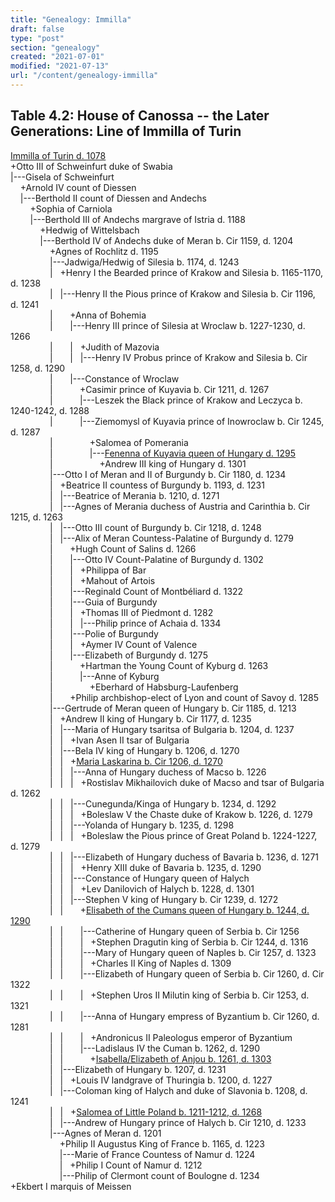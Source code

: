 ```yaml
---
title: "Genealogy: Immilla"
draft: false
type: "post"
section: "genealogy"
created: "2021-07-01"
modified: "2021-07-13"
url: "/content/genealogy-immilla"
---
```

<h2>Table 4.2: House of Canossa -- the Later Generations: Line of Immilla of Turin</h2>
<p><a name="n128"></a><a href="/woman/128.html">Immilla of Turin d. 1078</a><br>
+Otto III of Schweinfurt duke of Swabia <br>
|---Gisela of Schweinfurt <br>
&nbsp;&nbsp;&nbsp;&nbsp;+Arnold IV count of Diessen <br>
&nbsp;&nbsp;&nbsp;&nbsp;|---Berthold II count of Diessen and Andechs <br>
&nbsp;&nbsp;&nbsp;&nbsp;&nbsp;&nbsp;&nbsp;&nbsp;+Sophia of Carniola <br>
&nbsp;&nbsp;&nbsp;&nbsp;&nbsp;&nbsp;&nbsp;&nbsp;|---Berthold III of Andechs margrave of Istria d. 1188<br>
&nbsp;&nbsp;&nbsp;&nbsp;&nbsp;&nbsp;&nbsp;&nbsp;&nbsp;&nbsp;&nbsp;&nbsp;+Hedwig of Wittelsbach <br>
&nbsp;&nbsp;&nbsp;&nbsp;&nbsp;&nbsp;&nbsp;&nbsp;&nbsp;&nbsp;&nbsp;&nbsp;|---Berthold IV of Andechs duke of Meran b. Cir 1159, d. 1204<br>
&nbsp;&nbsp;&nbsp;&nbsp;&nbsp;&nbsp;&nbsp;&nbsp;&nbsp;&nbsp;&nbsp;&nbsp;&nbsp;&nbsp;&nbsp;&nbsp;+Agnes of Rochlitz d. 1195<br>
&nbsp;&nbsp;&nbsp;&nbsp;&nbsp;&nbsp;&nbsp;&nbsp;&nbsp;&nbsp;&nbsp;&nbsp;&nbsp;&nbsp;&nbsp;&nbsp;|---Jadwiga/Hedwig of Silesia b. 1174, d. 1243<br>
&nbsp;&nbsp;&nbsp;&nbsp;&nbsp;&nbsp;&nbsp;&nbsp;&nbsp;&nbsp;&nbsp;&nbsp;&nbsp;&nbsp;&nbsp;&nbsp;|&nbsp;&nbsp;&nbsp;+Henry I the Bearded prince of Krakow and Silesia b. 1165-1170, d. 1238<br>
&nbsp;&nbsp;&nbsp;&nbsp;&nbsp;&nbsp;&nbsp;&nbsp;&nbsp;&nbsp;&nbsp;&nbsp;&nbsp;&nbsp;&nbsp;&nbsp;|&nbsp;&nbsp;&nbsp;|---Henry II the Pious prince of Krakow and Silesia b. Cir 1196, d. 1241<br>
&nbsp;&nbsp;&nbsp;&nbsp;&nbsp;&nbsp;&nbsp;&nbsp;&nbsp;&nbsp;&nbsp;&nbsp;&nbsp;&nbsp;&nbsp;&nbsp;|&nbsp;&nbsp;&nbsp;&nbsp;&nbsp;&nbsp;&nbsp;+Anna of Bohemia <br>
&nbsp;&nbsp;&nbsp;&nbsp;&nbsp;&nbsp;&nbsp;&nbsp;&nbsp;&nbsp;&nbsp;&nbsp;&nbsp;&nbsp;&nbsp;&nbsp;|&nbsp;&nbsp;&nbsp;&nbsp;&nbsp;&nbsp;&nbsp;|---Henry III prince of Silesia at Wroclaw b. 1227-1230, d. 1266<br>
&nbsp;&nbsp;&nbsp;&nbsp;&nbsp;&nbsp;&nbsp;&nbsp;&nbsp;&nbsp;&nbsp;&nbsp;&nbsp;&nbsp;&nbsp;&nbsp;|&nbsp;&nbsp;&nbsp;&nbsp;&nbsp;&nbsp;&nbsp;|&nbsp;&nbsp;&nbsp;+Judith of Mazovia <br>
&nbsp;&nbsp;&nbsp;&nbsp;&nbsp;&nbsp;&nbsp;&nbsp;&nbsp;&nbsp;&nbsp;&nbsp;&nbsp;&nbsp;&nbsp;&nbsp;|&nbsp;&nbsp;&nbsp;&nbsp;&nbsp;&nbsp;&nbsp;|&nbsp;&nbsp;&nbsp;|---Henry IV Probus prince of Krakow and Silesia b. Cir 1258, d. 1290<br>
&nbsp;&nbsp;&nbsp;&nbsp;&nbsp;&nbsp;&nbsp;&nbsp;&nbsp;&nbsp;&nbsp;&nbsp;&nbsp;&nbsp;&nbsp;&nbsp;|&nbsp;&nbsp;&nbsp;&nbsp;&nbsp;&nbsp;&nbsp;|---Constance of Wroclaw <br>
&nbsp;&nbsp;&nbsp;&nbsp;&nbsp;&nbsp;&nbsp;&nbsp;&nbsp;&nbsp;&nbsp;&nbsp;&nbsp;&nbsp;&nbsp;&nbsp;|&nbsp;&nbsp;&nbsp;&nbsp;&nbsp;&nbsp;&nbsp;&nbsp;&nbsp;&nbsp;&nbsp;+Casimir prince of Kuyavia b. Cir 1211, d. 1267<br>
&nbsp;&nbsp;&nbsp;&nbsp;&nbsp;&nbsp;&nbsp;&nbsp;&nbsp;&nbsp;&nbsp;&nbsp;&nbsp;&nbsp;&nbsp;&nbsp;|&nbsp;&nbsp;&nbsp;&nbsp;&nbsp;&nbsp;&nbsp;&nbsp;&nbsp;&nbsp;&nbsp;|---Leszek the Black prince of Krakow and  Leczyca b. 1240-1242, d. 1288<br>
&nbsp;&nbsp;&nbsp;&nbsp;&nbsp;&nbsp;&nbsp;&nbsp;&nbsp;&nbsp;&nbsp;&nbsp;&nbsp;&nbsp;&nbsp;&nbsp;|&nbsp;&nbsp;&nbsp;&nbsp;&nbsp;&nbsp;&nbsp;&nbsp;&nbsp;&nbsp;&nbsp;|---Ziemomysl of Kuyavia prince of Inowroclaw b. Cir 1245, d. 1287<br>
&nbsp;&nbsp;&nbsp;&nbsp;&nbsp;&nbsp;&nbsp;&nbsp;&nbsp;&nbsp;&nbsp;&nbsp;&nbsp;&nbsp;&nbsp;&nbsp;|&nbsp;&nbsp;&nbsp;&nbsp;&nbsp;&nbsp;&nbsp;&nbsp;&nbsp;&nbsp;&nbsp;&nbsp;&nbsp;&nbsp;&nbsp;+Salomea of Pomerania <br>
&nbsp;&nbsp;&nbsp;&nbsp;&nbsp;&nbsp;&nbsp;&nbsp;&nbsp;&nbsp;&nbsp;&nbsp;&nbsp;&nbsp;&nbsp;&nbsp;|&nbsp;&nbsp;&nbsp;&nbsp;&nbsp;&nbsp;&nbsp;&nbsp;&nbsp;&nbsp;&nbsp;&nbsp;&nbsp;&nbsp;&nbsp;|---<a name="n26288"></a><a href="/woman/26288.html">Fenenna of Kuyavia queen of Hungary d. 1295</a><br>
&nbsp;&nbsp;&nbsp;&nbsp;&nbsp;&nbsp;&nbsp;&nbsp;&nbsp;&nbsp;&nbsp;&nbsp;&nbsp;&nbsp;&nbsp;&nbsp;|&nbsp;&nbsp;&nbsp;&nbsp;&nbsp;&nbsp;&nbsp;&nbsp;&nbsp;&nbsp;&nbsp;&nbsp;&nbsp;&nbsp;&nbsp;&nbsp;&nbsp;&nbsp;&nbsp;+Andrew III king of Hungary d. 1301<br>
&nbsp;&nbsp;&nbsp;&nbsp;&nbsp;&nbsp;&nbsp;&nbsp;&nbsp;&nbsp;&nbsp;&nbsp;&nbsp;&nbsp;&nbsp;&nbsp;|---Otto I of Meran and II of Burgundy b. Cir 1180, d. 1234<br>
&nbsp;&nbsp;&nbsp;&nbsp;&nbsp;&nbsp;&nbsp;&nbsp;&nbsp;&nbsp;&nbsp;&nbsp;&nbsp;&nbsp;&nbsp;&nbsp;|&nbsp;&nbsp;&nbsp;+Beatrice II countess of Burgundy b. 1193, d. 1231<br>
&nbsp;&nbsp;&nbsp;&nbsp;&nbsp;&nbsp;&nbsp;&nbsp;&nbsp;&nbsp;&nbsp;&nbsp;&nbsp;&nbsp;&nbsp;&nbsp;|&nbsp;&nbsp;&nbsp;|---Beatrice of Merania b. 1210, d. 1271<br>
&nbsp;&nbsp;&nbsp;&nbsp;&nbsp;&nbsp;&nbsp;&nbsp;&nbsp;&nbsp;&nbsp;&nbsp;&nbsp;&nbsp;&nbsp;&nbsp;|&nbsp;&nbsp;&nbsp;|---Agnes of Merania duchess of Austria and Carinthia b. Cir 1215, d. 1263<br>
&nbsp;&nbsp;&nbsp;&nbsp;&nbsp;&nbsp;&nbsp;&nbsp;&nbsp;&nbsp;&nbsp;&nbsp;&nbsp;&nbsp;&nbsp;&nbsp;|&nbsp;&nbsp;&nbsp;|---Otto III count of Burgundy b. Cir 1218, d. 1248<br>
&nbsp;&nbsp;&nbsp;&nbsp;&nbsp;&nbsp;&nbsp;&nbsp;&nbsp;&nbsp;&nbsp;&nbsp;&nbsp;&nbsp;&nbsp;&nbsp;|&nbsp;&nbsp;&nbsp;|---Alix of Meran Countess-Palatine of Burgundy d. 1279<br>
&nbsp;&nbsp;&nbsp;&nbsp;&nbsp;&nbsp;&nbsp;&nbsp;&nbsp;&nbsp;&nbsp;&nbsp;&nbsp;&nbsp;&nbsp;&nbsp;|&nbsp;&nbsp;&nbsp;&nbsp;&nbsp;&nbsp;&nbsp;+Hugh Count of Salins d. 1266<br>
&nbsp;&nbsp;&nbsp;&nbsp;&nbsp;&nbsp;&nbsp;&nbsp;&nbsp;&nbsp;&nbsp;&nbsp;&nbsp;&nbsp;&nbsp;&nbsp;|&nbsp;&nbsp;&nbsp;&nbsp;&nbsp;&nbsp;&nbsp;|---Otto IV Count-Palatine of Burgundy d. 1302<br>
&nbsp;&nbsp;&nbsp;&nbsp;&nbsp;&nbsp;&nbsp;&nbsp;&nbsp;&nbsp;&nbsp;&nbsp;&nbsp;&nbsp;&nbsp;&nbsp;|&nbsp;&nbsp;&nbsp;&nbsp;&nbsp;&nbsp;&nbsp;|&nbsp;&nbsp;&nbsp;+Philippa of Bar <br>
&nbsp;&nbsp;&nbsp;&nbsp;&nbsp;&nbsp;&nbsp;&nbsp;&nbsp;&nbsp;&nbsp;&nbsp;&nbsp;&nbsp;&nbsp;&nbsp;|&nbsp;&nbsp;&nbsp;&nbsp;&nbsp;&nbsp;&nbsp;|&nbsp;&nbsp;&nbsp;+Mahout of Artois <br>
&nbsp;&nbsp;&nbsp;&nbsp;&nbsp;&nbsp;&nbsp;&nbsp;&nbsp;&nbsp;&nbsp;&nbsp;&nbsp;&nbsp;&nbsp;&nbsp;|&nbsp;&nbsp;&nbsp;&nbsp;&nbsp;&nbsp;&nbsp;|---Reginald Count of Montbéliard d. 1322<br>
&nbsp;&nbsp;&nbsp;&nbsp;&nbsp;&nbsp;&nbsp;&nbsp;&nbsp;&nbsp;&nbsp;&nbsp;&nbsp;&nbsp;&nbsp;&nbsp;|&nbsp;&nbsp;&nbsp;&nbsp;&nbsp;&nbsp;&nbsp;|---Guia of Burgundy <br>
&nbsp;&nbsp;&nbsp;&nbsp;&nbsp;&nbsp;&nbsp;&nbsp;&nbsp;&nbsp;&nbsp;&nbsp;&nbsp;&nbsp;&nbsp;&nbsp;|&nbsp;&nbsp;&nbsp;&nbsp;&nbsp;&nbsp;&nbsp;|&nbsp;&nbsp;&nbsp;+Thomas III of Piedmont d. 1282<br>
&nbsp;&nbsp;&nbsp;&nbsp;&nbsp;&nbsp;&nbsp;&nbsp;&nbsp;&nbsp;&nbsp;&nbsp;&nbsp;&nbsp;&nbsp;&nbsp;|&nbsp;&nbsp;&nbsp;&nbsp;&nbsp;&nbsp;&nbsp;|&nbsp;&nbsp;&nbsp;|---Philip prince of Achaia d. 1334<br>
&nbsp;&nbsp;&nbsp;&nbsp;&nbsp;&nbsp;&nbsp;&nbsp;&nbsp;&nbsp;&nbsp;&nbsp;&nbsp;&nbsp;&nbsp;&nbsp;|&nbsp;&nbsp;&nbsp;&nbsp;&nbsp;&nbsp;&nbsp;|---Polie of Burgundy <br>
&nbsp;&nbsp;&nbsp;&nbsp;&nbsp;&nbsp;&nbsp;&nbsp;&nbsp;&nbsp;&nbsp;&nbsp;&nbsp;&nbsp;&nbsp;&nbsp;|&nbsp;&nbsp;&nbsp;&nbsp;&nbsp;&nbsp;&nbsp;|&nbsp;&nbsp;&nbsp;+Aymer IV Count of Valence <br>
&nbsp;&nbsp;&nbsp;&nbsp;&nbsp;&nbsp;&nbsp;&nbsp;&nbsp;&nbsp;&nbsp;&nbsp;&nbsp;&nbsp;&nbsp;&nbsp;|&nbsp;&nbsp;&nbsp;&nbsp;&nbsp;&nbsp;&nbsp;|---Elizabeth of Burgundy d. 1275<br>
&nbsp;&nbsp;&nbsp;&nbsp;&nbsp;&nbsp;&nbsp;&nbsp;&nbsp;&nbsp;&nbsp;&nbsp;&nbsp;&nbsp;&nbsp;&nbsp;|&nbsp;&nbsp;&nbsp;&nbsp;&nbsp;&nbsp;&nbsp;&nbsp;&nbsp;&nbsp;&nbsp;+Hartman the Young Count of Kyburg d. 1263<br>
&nbsp;&nbsp;&nbsp;&nbsp;&nbsp;&nbsp;&nbsp;&nbsp;&nbsp;&nbsp;&nbsp;&nbsp;&nbsp;&nbsp;&nbsp;&nbsp;|&nbsp;&nbsp;&nbsp;&nbsp;&nbsp;&nbsp;&nbsp;&nbsp;&nbsp;&nbsp;&nbsp;|---Anne of Kyburg <br>
&nbsp;&nbsp;&nbsp;&nbsp;&nbsp;&nbsp;&nbsp;&nbsp;&nbsp;&nbsp;&nbsp;&nbsp;&nbsp;&nbsp;&nbsp;&nbsp;|&nbsp;&nbsp;&nbsp;&nbsp;&nbsp;&nbsp;&nbsp;&nbsp;&nbsp;&nbsp;&nbsp;&nbsp;&nbsp;&nbsp;&nbsp;+Eberhard of Habsburg-Laufenberg <br>
&nbsp;&nbsp;&nbsp;&nbsp;&nbsp;&nbsp;&nbsp;&nbsp;&nbsp;&nbsp;&nbsp;&nbsp;&nbsp;&nbsp;&nbsp;&nbsp;|&nbsp;&nbsp;&nbsp;&nbsp;&nbsp;&nbsp;&nbsp;+Philip archbishop-elect of Lyon and count of Savoy d. 1285<br>
&nbsp;&nbsp;&nbsp;&nbsp;&nbsp;&nbsp;&nbsp;&nbsp;&nbsp;&nbsp;&nbsp;&nbsp;&nbsp;&nbsp;&nbsp;&nbsp;|---Gertrude of Meran queen of Hungary b. Cir 1185, d. 1213<br>
&nbsp;&nbsp;&nbsp;&nbsp;&nbsp;&nbsp;&nbsp;&nbsp;&nbsp;&nbsp;&nbsp;&nbsp;&nbsp;&nbsp;&nbsp;&nbsp;|&nbsp;&nbsp;&nbsp;+Andrew II king of Hungary b. Cir 1177, d. 1235<br>
&nbsp;&nbsp;&nbsp;&nbsp;&nbsp;&nbsp;&nbsp;&nbsp;&nbsp;&nbsp;&nbsp;&nbsp;&nbsp;&nbsp;&nbsp;&nbsp;|&nbsp;&nbsp;&nbsp;|---Maria of Hungary tsaritsa of Bulgaria b. 1204, d. 1237<br>
&nbsp;&nbsp;&nbsp;&nbsp;&nbsp;&nbsp;&nbsp;&nbsp;&nbsp;&nbsp;&nbsp;&nbsp;&nbsp;&nbsp;&nbsp;&nbsp;|&nbsp;&nbsp;&nbsp;|&nbsp;&nbsp;&nbsp;+Ivan Asen II tsar of Bulgaria <br>
&nbsp;&nbsp;&nbsp;&nbsp;&nbsp;&nbsp;&nbsp;&nbsp;&nbsp;&nbsp;&nbsp;&nbsp;&nbsp;&nbsp;&nbsp;&nbsp;|&nbsp;&nbsp;&nbsp;|---Bela IV king of Hungary b. 1206, d. 1270<br>
&nbsp;&nbsp;&nbsp;&nbsp;&nbsp;&nbsp;&nbsp;&nbsp;&nbsp;&nbsp;&nbsp;&nbsp;&nbsp;&nbsp;&nbsp;&nbsp;|&nbsp;&nbsp;&nbsp;|&nbsp;&nbsp;&nbsp;+<a name="n26208"></a><a href="/woman/26208.html">Maria Laskarina b. Cir 1206, d. 1270</a><br>
&nbsp;&nbsp;&nbsp;&nbsp;&nbsp;&nbsp;&nbsp;&nbsp;&nbsp;&nbsp;&nbsp;&nbsp;&nbsp;&nbsp;&nbsp;&nbsp;|&nbsp;&nbsp;&nbsp;|&nbsp;&nbsp;&nbsp;|---Anna of Hungary duchess of Macso b. 1226<br>
&nbsp;&nbsp;&nbsp;&nbsp;&nbsp;&nbsp;&nbsp;&nbsp;&nbsp;&nbsp;&nbsp;&nbsp;&nbsp;&nbsp;&nbsp;&nbsp;|&nbsp;&nbsp;&nbsp;|&nbsp;&nbsp;&nbsp;|&nbsp;&nbsp;&nbsp;+Rostislav Mikhailovich duke of Macso and tsar of Bulgaria d. 1262<br>
&nbsp;&nbsp;&nbsp;&nbsp;&nbsp;&nbsp;&nbsp;&nbsp;&nbsp;&nbsp;&nbsp;&nbsp;&nbsp;&nbsp;&nbsp;&nbsp;|&nbsp;&nbsp;&nbsp;|&nbsp;&nbsp;&nbsp;|---Cunegunda/Kinga of Hungary b. 1234, d. 1292<br>
&nbsp;&nbsp;&nbsp;&nbsp;&nbsp;&nbsp;&nbsp;&nbsp;&nbsp;&nbsp;&nbsp;&nbsp;&nbsp;&nbsp;&nbsp;&nbsp;|&nbsp;&nbsp;&nbsp;|&nbsp;&nbsp;&nbsp;|&nbsp;&nbsp;&nbsp;+Boleslaw V the Chaste duke of Krakow b. 1226, d. 1279<br>
&nbsp;&nbsp;&nbsp;&nbsp;&nbsp;&nbsp;&nbsp;&nbsp;&nbsp;&nbsp;&nbsp;&nbsp;&nbsp;&nbsp;&nbsp;&nbsp;|&nbsp;&nbsp;&nbsp;|&nbsp;&nbsp;&nbsp;|---Yolanda of Hungary b. 1235, d. 1298<br>
&nbsp;&nbsp;&nbsp;&nbsp;&nbsp;&nbsp;&nbsp;&nbsp;&nbsp;&nbsp;&nbsp;&nbsp;&nbsp;&nbsp;&nbsp;&nbsp;|&nbsp;&nbsp;&nbsp;|&nbsp;&nbsp;&nbsp;|&nbsp;&nbsp;&nbsp;+Boleslaw the Pious prince of Great Poland b. 1224-1227, d. 1279<br>
&nbsp;&nbsp;&nbsp;&nbsp;&nbsp;&nbsp;&nbsp;&nbsp;&nbsp;&nbsp;&nbsp;&nbsp;&nbsp;&nbsp;&nbsp;&nbsp;|&nbsp;&nbsp;&nbsp;|&nbsp;&nbsp;&nbsp;|---Elizabeth of Hungary duchess of Bavaria b. 1236, d. 1271<br>
&nbsp;&nbsp;&nbsp;&nbsp;&nbsp;&nbsp;&nbsp;&nbsp;&nbsp;&nbsp;&nbsp;&nbsp;&nbsp;&nbsp;&nbsp;&nbsp;|&nbsp;&nbsp;&nbsp;|&nbsp;&nbsp;&nbsp;|&nbsp;&nbsp;&nbsp;+Henry XIII duke of Bavaria b. 1235, d. 1290<br>
&nbsp;&nbsp;&nbsp;&nbsp;&nbsp;&nbsp;&nbsp;&nbsp;&nbsp;&nbsp;&nbsp;&nbsp;&nbsp;&nbsp;&nbsp;&nbsp;|&nbsp;&nbsp;&nbsp;|&nbsp;&nbsp;&nbsp;|---Constance of Hungary queen of Halych <br>
&nbsp;&nbsp;&nbsp;&nbsp;&nbsp;&nbsp;&nbsp;&nbsp;&nbsp;&nbsp;&nbsp;&nbsp;&nbsp;&nbsp;&nbsp;&nbsp;|&nbsp;&nbsp;&nbsp;|&nbsp;&nbsp;&nbsp;|&nbsp;&nbsp;&nbsp;+Lev Danilovich of Halych b. 1228, d. 1301<br>
&nbsp;&nbsp;&nbsp;&nbsp;&nbsp;&nbsp;&nbsp;&nbsp;&nbsp;&nbsp;&nbsp;&nbsp;&nbsp;&nbsp;&nbsp;&nbsp;|&nbsp;&nbsp;&nbsp;|&nbsp;&nbsp;&nbsp;|---Stephen V king of Hungary b. Cir 1239, d. 1272<br>
&nbsp;&nbsp;&nbsp;&nbsp;&nbsp;&nbsp;&nbsp;&nbsp;&nbsp;&nbsp;&nbsp;&nbsp;&nbsp;&nbsp;&nbsp;&nbsp;|&nbsp;&nbsp;&nbsp;|&nbsp;&nbsp;&nbsp;&nbsp;&nbsp;&nbsp;&nbsp;+<a name="n26203"></a><a href="/woman/26203.html">Elisabeth of the Cumans queen of Hungary b. 1244, d. 1290</a><br>
&nbsp;&nbsp;&nbsp;&nbsp;&nbsp;&nbsp;&nbsp;&nbsp;&nbsp;&nbsp;&nbsp;&nbsp;&nbsp;&nbsp;&nbsp;&nbsp;|&nbsp;&nbsp;&nbsp;|&nbsp;&nbsp;&nbsp;&nbsp;&nbsp;&nbsp;&nbsp;|---Catherine of Hungary queen of Serbia b. Cir 1256<br>
&nbsp;&nbsp;&nbsp;&nbsp;&nbsp;&nbsp;&nbsp;&nbsp;&nbsp;&nbsp;&nbsp;&nbsp;&nbsp;&nbsp;&nbsp;&nbsp;|&nbsp;&nbsp;&nbsp;|&nbsp;&nbsp;&nbsp;&nbsp;&nbsp;&nbsp;&nbsp;|&nbsp;&nbsp;&nbsp;+Stephen Dragutin king of Serbia b. Cir 1244, d. 1316<br>
&nbsp;&nbsp;&nbsp;&nbsp;&nbsp;&nbsp;&nbsp;&nbsp;&nbsp;&nbsp;&nbsp;&nbsp;&nbsp;&nbsp;&nbsp;&nbsp;|&nbsp;&nbsp;&nbsp;|&nbsp;&nbsp;&nbsp;&nbsp;&nbsp;&nbsp;&nbsp;|---Mary of Hungary queen of Naples b. Cir 1257, d. 1323<br>
&nbsp;&nbsp;&nbsp;&nbsp;&nbsp;&nbsp;&nbsp;&nbsp;&nbsp;&nbsp;&nbsp;&nbsp;&nbsp;&nbsp;&nbsp;&nbsp;|&nbsp;&nbsp;&nbsp;|&nbsp;&nbsp;&nbsp;&nbsp;&nbsp;&nbsp;&nbsp;|&nbsp;&nbsp;&nbsp;+Charles II King of Naples d. 1309<br>
&nbsp;&nbsp;&nbsp;&nbsp;&nbsp;&nbsp;&nbsp;&nbsp;&nbsp;&nbsp;&nbsp;&nbsp;&nbsp;&nbsp;&nbsp;&nbsp;|&nbsp;&nbsp;&nbsp;|&nbsp;&nbsp;&nbsp;&nbsp;&nbsp;&nbsp;&nbsp;|---Elizabeth of Hungary queen of Serbia b. Cir 1260, d. Cir 1322<br>
&nbsp;&nbsp;&nbsp;&nbsp;&nbsp;&nbsp;&nbsp;&nbsp;&nbsp;&nbsp;&nbsp;&nbsp;&nbsp;&nbsp;&nbsp;&nbsp;|&nbsp;&nbsp;&nbsp;|&nbsp;&nbsp;&nbsp;&nbsp;&nbsp;&nbsp;&nbsp;|&nbsp;&nbsp;&nbsp;+Stephen Uros II Milutin king of Serbia b. Cir 1253, d. 1321<br>
&nbsp;&nbsp;&nbsp;&nbsp;&nbsp;&nbsp;&nbsp;&nbsp;&nbsp;&nbsp;&nbsp;&nbsp;&nbsp;&nbsp;&nbsp;&nbsp;|&nbsp;&nbsp;&nbsp;|&nbsp;&nbsp;&nbsp;&nbsp;&nbsp;&nbsp;&nbsp;|---Anna of Hungary empress of Byzantium b. Cir 1260, d. 1281<br>
&nbsp;&nbsp;&nbsp;&nbsp;&nbsp;&nbsp;&nbsp;&nbsp;&nbsp;&nbsp;&nbsp;&nbsp;&nbsp;&nbsp;&nbsp;&nbsp;|&nbsp;&nbsp;&nbsp;|&nbsp;&nbsp;&nbsp;&nbsp;&nbsp;&nbsp;&nbsp;|&nbsp;&nbsp;&nbsp;+Andronicus II Paleologus emperor of Byzantium <br>
&nbsp;&nbsp;&nbsp;&nbsp;&nbsp;&nbsp;&nbsp;&nbsp;&nbsp;&nbsp;&nbsp;&nbsp;&nbsp;&nbsp;&nbsp;&nbsp;|&nbsp;&nbsp;&nbsp;|&nbsp;&nbsp;&nbsp;&nbsp;&nbsp;&nbsp;&nbsp;|---Ladislaus IV the Cuman b. 1262, d. 1290<br>
&nbsp;&nbsp;&nbsp;&nbsp;&nbsp;&nbsp;&nbsp;&nbsp;&nbsp;&nbsp;&nbsp;&nbsp;&nbsp;&nbsp;&nbsp;&nbsp;|&nbsp;&nbsp;&nbsp;|&nbsp;&nbsp;&nbsp;&nbsp;&nbsp;&nbsp;&nbsp;&nbsp;&nbsp;&nbsp;&nbsp;+<a name="n26192"></a><a href="/woman/26192.html">Isabella/Elizabeth of Anjou b. 1261, d. 1303</a><br>
&nbsp;&nbsp;&nbsp;&nbsp;&nbsp;&nbsp;&nbsp;&nbsp;&nbsp;&nbsp;&nbsp;&nbsp;&nbsp;&nbsp;&nbsp;&nbsp;|&nbsp;&nbsp;&nbsp;|---Elizabeth of Hungary b. 1207, d. 1231<br>
&nbsp;&nbsp;&nbsp;&nbsp;&nbsp;&nbsp;&nbsp;&nbsp;&nbsp;&nbsp;&nbsp;&nbsp;&nbsp;&nbsp;&nbsp;&nbsp;|&nbsp;&nbsp;&nbsp;|&nbsp;&nbsp;&nbsp;+Louis IV landgrave of Thuringia b. 1200, d. 1227<br>
&nbsp;&nbsp;&nbsp;&nbsp;&nbsp;&nbsp;&nbsp;&nbsp;&nbsp;&nbsp;&nbsp;&nbsp;&nbsp;&nbsp;&nbsp;&nbsp;|&nbsp;&nbsp;&nbsp;|---Coloman king of Halych and duke of Slavonia b. 1208, d. 1241<br>
&nbsp;&nbsp;&nbsp;&nbsp;&nbsp;&nbsp;&nbsp;&nbsp;&nbsp;&nbsp;&nbsp;&nbsp;&nbsp;&nbsp;&nbsp;&nbsp;|&nbsp;&nbsp;&nbsp;|&nbsp;&nbsp;&nbsp;+<a name="n26155"></a><a href="/woman/26155.html">Salomea of Little Poland b. 1211-1212, d. 1268</a><br>
&nbsp;&nbsp;&nbsp;&nbsp;&nbsp;&nbsp;&nbsp;&nbsp;&nbsp;&nbsp;&nbsp;&nbsp;&nbsp;&nbsp;&nbsp;&nbsp;|&nbsp;&nbsp;&nbsp;|---Andrew of Hungary prince of Halych b. Cir 1210, d. 1233<br>
&nbsp;&nbsp;&nbsp;&nbsp;&nbsp;&nbsp;&nbsp;&nbsp;&nbsp;&nbsp;&nbsp;&nbsp;&nbsp;&nbsp;&nbsp;&nbsp;|---Agnes of Meran d. 1201<br>
&nbsp;&nbsp;&nbsp;&nbsp;&nbsp;&nbsp;&nbsp;&nbsp;&nbsp;&nbsp;&nbsp;&nbsp;&nbsp;&nbsp;&nbsp;&nbsp;&nbsp;&nbsp;&nbsp;&nbsp;+Philip II Augustus King of France b. 1165, d. 1223<br>
&nbsp;&nbsp;&nbsp;&nbsp;&nbsp;&nbsp;&nbsp;&nbsp;&nbsp;&nbsp;&nbsp;&nbsp;&nbsp;&nbsp;&nbsp;&nbsp;&nbsp;&nbsp;&nbsp;&nbsp;|---Marie of France Countess of Namur d. 1224<br>
&nbsp;&nbsp;&nbsp;&nbsp;&nbsp;&nbsp;&nbsp;&nbsp;&nbsp;&nbsp;&nbsp;&nbsp;&nbsp;&nbsp;&nbsp;&nbsp;&nbsp;&nbsp;&nbsp;&nbsp;|&nbsp;&nbsp;&nbsp;+Philip I Count of Namur d. 1212<br>
&nbsp;&nbsp;&nbsp;&nbsp;&nbsp;&nbsp;&nbsp;&nbsp;&nbsp;&nbsp;&nbsp;&nbsp;&nbsp;&nbsp;&nbsp;&nbsp;&nbsp;&nbsp;&nbsp;&nbsp;|---Philip of Clermont count of Boulogne d. 1234<br>
+Ekbert I marquis of Meissen <br>
</p>
